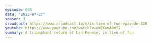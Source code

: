 ```yaml
---
episode: 665
date: "2022-07-27"
season: 3
crowdcast: https://www.crowdcast.io/e/in-lieu-of-fun-episode-320
youtube: https://www.youtube.com/watch?v=eWZKwmA0mfI
summary: A triumphant return of Len Pennie, in lieu of fun
---
```

